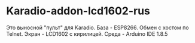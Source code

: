 # Karadio-addon-lcd1602-rus
Это выносной "пульт" для Karadio. База - ESP8266. Обмен с хостом по Telnet. Экран - LCD1602 с кирилицей. 
Среда - Arduino IDE 1.8.5
